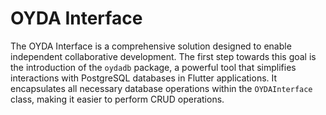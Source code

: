 # OYDA Interface

The OYDA Interface is a comprehensive solution designed to enable independent collaborative development. The first step towards this goal is the introduction of the `oydadb` package, a powerful tool that simplifies interactions with PostgreSQL databases in Flutter applications. It encapsulates all necessary database operations within the `OYDAInterface` class, making it easier to perform CRUD operations.

